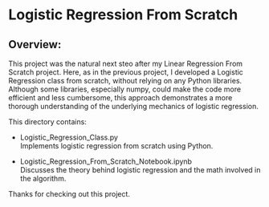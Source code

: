# Logistic Regression From Scratch

## Overview:
This project was the natural next steo after my Linear Regression From Scratch project. Here, as in the previous project, I developed a Logistic Regression class from scratch, without relying on any Python libraries. Although some libraries, especially numpy, could make the code more efficient and less cumbersome, this approach demonstrates a more thorough understanding of the underlying mechanics of logistic regression.

This directory contains:
- Logistic_Regression_Class.py  
  Implements logistic regression from scratch using Python. 

- Logistic_Regression_From_Scratch_Notebook.ipynb  
Discusses the theory behind logistic regression and the math involved in the algorithm.

Thanks for checking out this project. 
